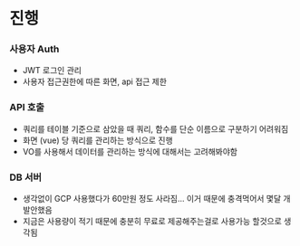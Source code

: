 # 진행

### 사용자 Auth

- JWT 로그인 관리
- 사용자 접근권한에 따른 화면, api 접근 제한

### API 호출

- 쿼리를 테이블 기준으로 삼았을 때 쿼리, 함수를 단순 이름으로 구분하기 어려워짐
- 화면 (vue) 당 쿼리를 관리하는 방식으로 진행
- VO를 사용해서 데이터를 관리하는 방식에 대해서는 고려해봐야함

### DB 서버

- 생각없이 GCP 사용했다가 60만원 정도 사라짐... 이거 때문에 충격먹어서 몇달 개발안했음
- 지금은 사용량이 적기 때문에 충분히 무료로 제공해주는걸로 사용가능 할것으로 생각됨
